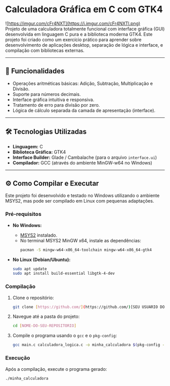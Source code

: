 # Calculadora Gráfica em C com GTK4

![https://imgur.com/cFr4NXT](https://i.imgur.com/cFr4NXTl.png) 
<br>
Projeto de uma calculadora totalmente funcional com interface gráfica (GUI) desenvolvida em linguagem C pura e a biblioteca moderna GTK4. Este projeto foi criado como um exercício prático para aprender sobre desenvolvimento de aplicações desktop, separação de lógica e interface, e compilação com bibliotecas externas.

---

## 🚀 Funcionalidades

* Operações aritméticas básicas: Adição, Subtração, Multiplicação e Divisão.
* Suporte para números decimais.
* Interface gráfica intuitiva e responsiva.
* Tratamento de erro para divisão por zero.
* Lógica de cálculo separada da camada de apresentação (interface).

---

## 🛠️ Tecnologias Utilizadas

* **Linguagem:** C
* **Biblioteca Gráfica:** GTK4
* **Interface Builder:** Glade / Cambalache (para o arquivo `interface.ui`)
* **Compilador:** GCC (através do ambiente MinGW-w64 no Windows)

---

## ⚙️ Como Compilar e Executar

Este projeto foi desenvolvido e testado no Windows utilizando o ambiente MSYS2, mas pode ser compilado em Linux com pequenas adaptações.

### Pré-requisitos

* **No Windows:**
    * [MSYS2](https://www.msys2.org/) instalado.
    * No terminal MSYS2 MinGW x64, instale as dependências:
        ```bash
        pacman -S mingw-w64-x86_64-toolchain mingw-w64-x86_64-gtk4
        ```

* **No Linux (Debian/Ubuntu):**
    ```bash
    sudo apt update
    sudo apt install build-essential libgtk-4-dev
    ```

### Compilação

1.  Clone o repositório:
    ```bash
    git clone [https://github.com/](https://github.com/)[SEU USUARIO DO GITHUB]/[NOME-DO-SEU-REPOSITORIO].git
    ```
2.  Navegue até a pasta do projeto:
    ```bash
    cd [NOME-DO-SEU-REPOSITORIO]
    ```
3.  Compile o programa usando o `gcc` e o `pkg-config`:
    ```bash
    gcc main.c calculadora_logica.c -o minha_calculadora $(pkg-config --cflags --libs gtk4)
    ```

### Execução

Após a compilação, execute o programa gerado:

```bash
./minha_calculadora
